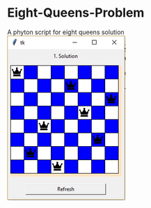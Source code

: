 # Eight-Queens-Problem
A phyton script for eight queens solution
![promisechains](https://github.com/mergehez/Eight-Queens-Problem/blob/master/Screenshot/capture.png)

